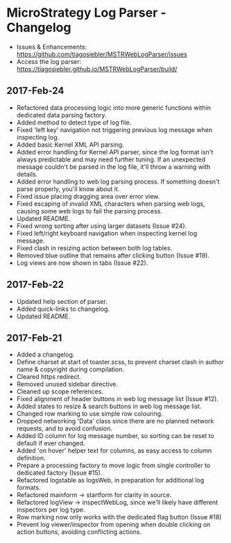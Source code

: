 # MicroStrategy Log Parser - Changelog

- Issues & Enhancements: https://github.com/tiagosiebler/MSTRWebLogParser/issues
- Access the log parser: https://tiagosiebler.github.io/MSTRWebLogParser/build/

## 2017-Feb-24
- Refactored data processing logic into more generic functions within dedicated data parsing factory.
- Added method to detect type of log file.
- Fixed 'left key' navigation not triggering previous log message when inspecting log.
- Added basic Kernel XML API parsing.
- Added error handling for Kernel API parser, since the log format isn't always predictable and may need further tuning. If an unexpected message couldn't be parsed in the log file, it'll throw a warning with details.
- Added error handling to web log parsing process. If something doesn't parse properly, you'll know about it.
- Fixed issue placing dragging area over error view.
- Fixed escaping of invalid XML characters when parsing web logs, causing some web logs to fail the parsing process.
- Updated README.
- Fixed wrong sorting after using larger datasets (Issue #24).
- Fixed left/right keyboard navigation when inspecting kernel log message.
- Fixed clash in resizing action between both log tables.
- Removed blue outline that remains after clicking button (Issue #19).
- Log views are now shown in tabs (Issue #22).

## 2017-Feb-22
- Updated help section of parser.
- Added quick-links to changelog.
- Updated README.

## 2017-Feb-21
- Added a changelog.
- Define charset at start of toaster.scss, to prevent charset clash in author name & copyright during compilation.
- Cleared https redirect.
- Removed unused sidebar directive.
- Cleaned up scope references.
- Fixed alignment of header buttons in web log message list (Issue #12).
- Added states to resize & search buttons in web log message list.
- Changed row marking to use simple row colouring.
- Dropped networking 'Data' class since there are no planned network requests, and to avoid confusion.
- Added ID column for log message number, so sorting can be reset to default if ever changed.
- Added 'on hover' helper text for columns, as easy access to column definition.
- Prepare a processing factory to move logic from single controller to dedicated factory (Issue #15).
- Refactored logstable as logsWeb, in preparation for additional log formats.
- Refactored mainform -> startform for clarity in source.
- Refactored logView -> inspectWebLog, since we'll likely have different inspectors per log type.
- Row marking now only works with the dedicated flag button (Issue #18)
- Prevent log viewer/inspector from opening when double clicking on action buttons, avoiding conflicting actions.